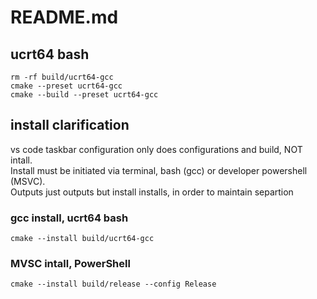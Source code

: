 # README.md

## ucrt64 bash   
  
```rm -rf build/ucrt64-gcc```   
```cmake --preset ucrt64-gcc```   
```cmake --build --preset ucrt64-gcc```   


## install clarification
vs code taskbar configuration only does configurations and build, NOT intall.  
Install must be initiated via terminal, bash (gcc) or developer powershell (MSVC).  
Outputs just outputs but install installs, in order to maintain separtion  

### gcc install, ucrt64 bash
```cmake --install build/ucrt64-gcc```  
### MVSC intall, PowerShell     
```cmake --install build/release --config Release```  

